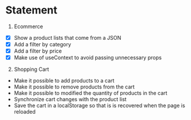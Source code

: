 # Statement

1. Ecommerce

- [x] Show a product lists that come from a JSON
- [x] Add a filter by category
- [x] Add a filter by price
- [x] Make use of useContext to avoid passing unnecessary props

2. Shopping Cart

- Make it possible to add products to a cart
- Make it possible to remove products from the cart
- Make it possible to modified the quantity of products in the cart
- Synchronize cart changes with the product list
- Save the cart in a localStorage so that is is recovered when the page is reloaded